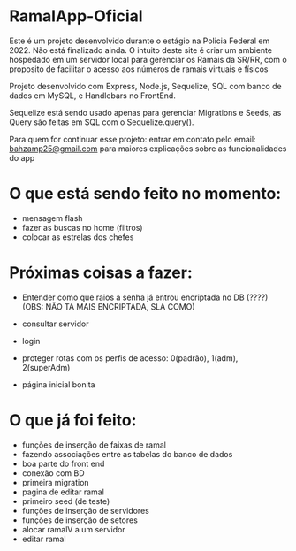 # RamalApp-Oficial

Este é um projeto desenvolvido durante o estágio na Policia Federal em 2022. Não está finalizado ainda. 
O intuito deste site é criar um ambiente hospedado em um servidor local para gerenciar os Ramais da SR/RR, com o proposito de facilitar o acesso aos números de ramais virtuais e físicos

Projeto desenvolvido com Express, Node.js, Sequelize, SQL com banco de dados em MySQL, e Handlebars no FrontEnd.

Sequelize está sendo usado apenas para gerenciar Migrations e Seeds, as Query são feitas em SQL com o Sequelize.query().

Para quem for continuar esse projeto: entrar em contato pelo email: bahzamp25@gmail.com para maiores explicações sobre as funcionalidades do app

# O que está sendo feito no momento:
- mensagem flash
- fazer as buscas no home (filtros)
- colocar as estrelas dos chefes

# Próximas coisas a fazer:
- Entender como que raios a senha já entrou encriptada no DB (????) (OBS: NÂO TA MAIS ENCRIPTADA, SLA COMO)

- consultar servidor
- login
- proteger rotas com os perfis de acesso: 0(padrão), 1(adm), 2(superAdm)
- página inicial bonita

# O que já foi feito:
- funções de inserção de faixas de ramal
- fazendo associações entre as tabelas do banco de dados
- boa parte do front end
- conexão com BD
- primeira migration
- pagina de editar ramal 
- primeiro seed (de teste)
- funções de inserção de servidores
- funções de inserção de setores
- alocar ramalV a um servidor
- editar ramal




